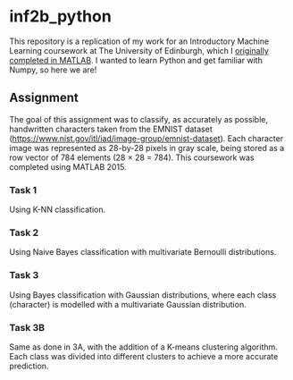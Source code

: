 # inf2b_python

This repository is a replication of my work for an Introductory Machine Learning coursework at The University of Edinburgh, which I [originally completed in MATLAB](https://github.com/robinhenry/inf2b_matlab). I wanted to learn Python and get familiar with Numpy, so here we are!

## Assignment
The goal of this assignment was to classify, as accurately as possible, handwritten characters taken from the EMNIST dataset (https://www.nist.gov/itl/iad/image-group/emnist-dataset). Each character image was represented as 28-by-28 pixels in gray scale, being stored as a row vector of 784 elements (28 × 28 = 784). This coursework was completed using MATLAB 2015.

### Task 1
Using K-NN classification.

### Task 2
Using Naive Bayes classification with multivariate Bernoulli distributions.

### Task 3
Using Bayes classification with Gaussian distributions, where each class (character) is modelled with a multivariate Gaussian distribution.

### Task 3B
Same as done in 3A, with the addition of a K-means clustering algorithm. Each class was divided into different clusters to achieve a more accurate prediction.
